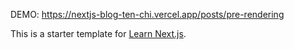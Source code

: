 DEMO:
https://nextjs-blog-ten-chi.vercel.app/posts/pre-rendering

This is a starter template for [Learn Next.js](https://nextjs.org/learn).

